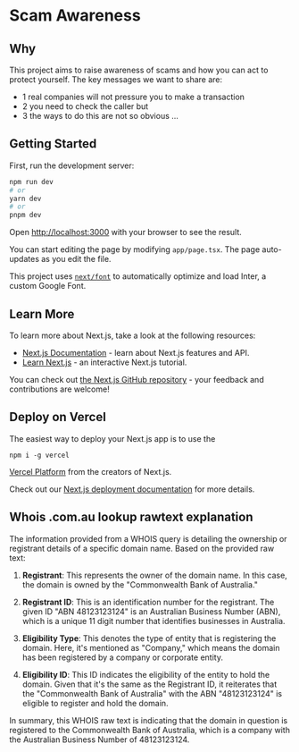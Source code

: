 # Scam Awareness

## Why

This project aims to raise awareness of scams and how you can act to protect yourself. The key messages we want to share
are:

- 1 real companies will not pressure you to make a transaction
- 2 you need to check the caller but
- 3 the ways to do this are not so obvious ...

## Getting Started

First, run the development server:

```bash
npm run dev
# or
yarn dev
# or
pnpm dev
```

Open [http://localhost:3000](http://localhost:3000) with your browser to see the result.

You can start editing the page by modifying `app/page.tsx`. The page auto-updates as you edit the file.

This project uses [`next/font`](https://nextjs.org/docs/basic-features/font-optimization) to automatically optimize and
load Inter, a custom Google Font.

## Learn More

To learn more about Next.js, take a look at the following resources:

- [Next.js Documentation](https://nextjs.org/docs) - learn about Next.js features and API.
- [Learn Next.js](https://nextjs.org/learn) - an interactive Next.js tutorial.

You can check out [the Next.js GitHub repository](https://github.com/vercel/next.js/) - your feedback and contributions
are welcome!

## Deploy on Vercel

The easiest way to deploy your Next.js app is to use the

`npm i -g vercel`

[Vercel Platform](https://vercel.com/new?utm_medium=default-template&filter=next.js&utm_source=create-next-app&utm_campaign=create-next-app-readme)
from the creators of Next.js.

Check out our [Next.js deployment documentation](https://nextjs.org/docs/deployment) for more details.

## Whois .com.au lookup rawtext explanation

The information provided from a WHOIS query is detailing the ownership or registrant details of a specific domain name.
Based on the provided raw text:

1. **Registrant**: This represents the owner of the domain name. In this case, the domain is owned by the "Commonwealth
   Bank of Australia."

2. **Registrant ID**: This is an identification number for the registrant. The given ID "ABN 48123123124" is an
   Australian Business Number (ABN), which is a unique 11 digit number that identifies businesses in Australia.

3. **Eligibility Type**: This denotes the type of entity that is registering the domain. Here, it's mentioned as
   "Company," which means the domain has been registered by a company or corporate entity.

4. **Eligibility ID**: This ID indicates the eligibility of the entity to hold the domain. Given that it's the same as
   the Registrant ID, it reiterates that the "Commonwealth Bank of Australia" with the ABN "48123123124" is eligible to
   register and hold the domain.

In summary, this WHOIS raw text is indicating that the domain in question is registered to the Commonwealth Bank of
Australia, which is a company with the Australian Business Number of 48123123124.
